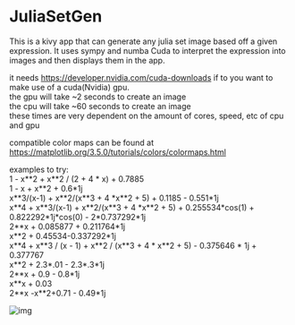 # JuliaSetGen
This is a kivy app that can generate any julia set image based off a given expression.
It uses sympy and numba Cuda to interpret the expression into images and then displays them in the app.

it needs https://developer.nvidia.com/cuda-downloads if to you want to make use of a cuda(Nvidia) gpu.  
the gpu will take ~2 seconds to create an image  
the cpu will take ~60 seconds to create an image  
these times are very dependent on the amount of cores, speed, etc of cpu and gpu  

compatible color maps can be found at https://matplotlib.org/3.5.0/tutorials/colors/colormaps.html  

examples to try:  
1 - x\*\*2 + x\*\*2 / (2 + 4 \* x) + 0.7885  
1 - x + x\*\*2 + 0.6\*1j  
x\*\*3/(x-1) + x\*\*2/(x\*\*3 + 4 \*x\*\*2 + 5) + 0.1185 - 0.551\*1j  
x\*\*4 + x\*\*3/(x-1) + x\*\*2/(x\*\*3 + 4 \*x\*\*2 + 5) + 0.255534\*cos(1) + 0.822292\*1j\*cos(0) - 2\*0.737292\*1j  
2\*\*x + 0.085877 + 0.211764\*1j  
x\*\*2 + 0.45534-0.337292\*1j  
x\*\*4 + x\*\*3 / (x - 1) + x\*\*2 / (x\*\*3 + 4 \* x\*\*2 + 5) - 0.375646 \* 1j + 0.377767  
x\*\*2 + 2.3\*.01 - 2.3\*.3\*1j  
2\*\*x + 0.9 - 0.8\*1j  
x\*\*x + 0.03  
2\*\*x -x\*\*2+0.71 - 0.49\*1j  

![img](https://i.imgur.com/QLtjBcw.png)
